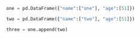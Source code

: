 ```python
one = pd.DataFrame({"name":["one"], "age":[51]})
```
```python
two = pd.DataFrame({"name":["two"], "age":[51]})
```
```python
three = one.append(two)
```